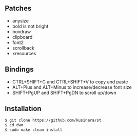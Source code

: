 ## Patches
- anysize
- bold is not bright
- boxdraw
- clipboard
- font2
- scrollback
- xresources

## Bindings
- CTRL+SHIFT+C and CTRL+SHIFT+V to copy and paste
- ALT+Plus and ALT+Minus to increase/decrease font size
- SHIFT+PgUP and SHIFT+PgDN to scroll up/down

## Installation
```bash
$ git clone https://github.com/kusinara/st
$ cd dwm
$ sudo make clean install
```
